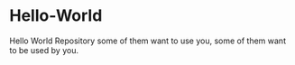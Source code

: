 # Hello-World
Hello World Repository
some of them want to use you, some of them want to be used by you.
